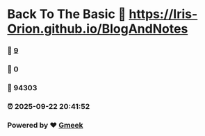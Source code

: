 # Back To The Basic :link: https://Iris-Orion.github.io/BlogAndNotes 
### :page_facing_up: [9](https://Iris-Orion.github.io/BlogAndNotes/tag.html) 
### :speech_balloon: 0 
### :hibiscus: 94303 
### :alarm_clock: 2025-09-22 20:41:52 
### Powered by :heart: [Gmeek](https://github.com/Meekdai/Gmeek)
